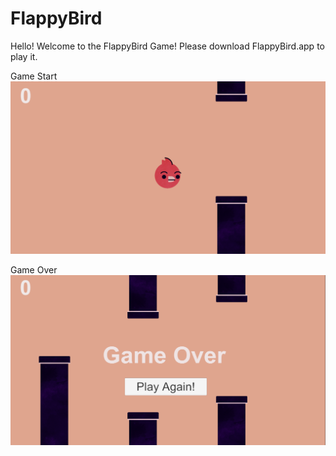 # FlappyBird
Hello! Welcome to the FlappyBird Game! Please download FlappyBird.app to play it. 

Game Start
![Game Start](/Images/gameStart.png)

Game Over
![Game Over](/Images/gameOver.png)
